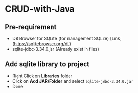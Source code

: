 # CRUD-with-Java

## Pre-requirement
+ DB Browser for SQLite (for management SQLite) [Link] (https://sqlitebrowser.org/dl/)
+ sqlite-jdbc-3.34.0.jar (Already exist in files)

## Add sqlite library to project
- Right Click on **Libraries** folder 
- Click on **Add JAR/Folder** and select `sqlite-jdbc-3.34.0.jar`
- Done